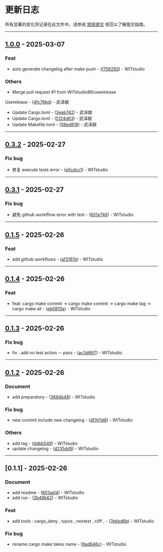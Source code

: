 # 更新日志

所有显著的变化将记录在此文件中。请参阅 [常规提交](https://www.conventionalcommits.org/) 规范以了解提交指南。

---
## [1.0.0](https://github.com/WITstudio86/rust_generate_template/compare/v0.3.2..v1.0.0) - 2025-03-07

### Feat

- auto generate changelog after make push - ([f756293](https://github.com/WITstudio86/rust_generate_template/commit/f75629361c177820eac10fa7c8606d6dfc523874)) - WITstudio

### Others

- Merge pull request #1 from WITstudio86/userelease

Userelease - ([4fc76bd](https://github.com/WITstudio86/rust_generate_template/commit/4fc76bdbfa43d729d3eb05c35f712db073feb1d9)) - 武泽献
- Update Cargo.toml - ([3eab742](https://github.com/WITstudio86/rust_generate_template/commit/3eab74210327efb25f703a4250eb8f85f30d5490)) - 武泽献
- Update Cargo.toml - ([5124d63](https://github.com/WITstudio86/rust_generate_template/commit/5124d63f4d499ba1b39e6c624283372f2d7a3aca)) - 武泽献
- Update Makefile.toml - ([59ed818](https://github.com/WITstudio86/rust_generate_template/commit/59ed818ea5b19585a5370f43d98e7e8f85175dab)) - 武泽献

---
## [0.3.2](https://github.com/WITstudio86/rust_generate_template/compare/v0.3.1..v0.3.2) - 2025-02-27

### Fix bug

- 修复 execute tests error - ([e5cdcc1](https://github.com/WITstudio86/rust_generate_template/commit/e5cdcc1f9d9e6d75a94cdcbbf1fce9aee91e7e94)) - WITstudio

---
## [0.3.1](https://github.com/WITstudio86/rust_generate_template/compare/v0.3.0..v0.3.1) - 2025-02-27

### Fix bug

- 避免 github worklflow error with test - ([601e746](https://github.com/WITstudio86/rust_generate_template/commit/601e7469942ea7f14756d8d5cf9fd32f6d91f7ff)) - WITstudio

---
## [0.1.5](https://github.com/WITstudio86/rust_generate_template/compare/v0.1.4..v0.1.5) - 2025-02-26

### Feat

- add github workflows - ([af3197e](https://github.com/WITstudio86/rust_generate_template/commit/af3197eec93f11ba0cc289e66f19d977a524a8c9)) - WITstudio

---
## [0.1.4](https://github.com/WITstudio86/rust_generate_template/compare/v0.1.3..v0.1.4) - 2025-02-26

### Feat

- feat: cargo make commit -> cargo make commit
                        -> cargo make tag
                        -> cargo make all - ([eb0810a](https://github.com/WITstudio86/rust_generate_template/commit/eb0810a92e00e1a155b557f55c6865c03e8b30eb)) - WITstudio

---
## [0.1.3](https://github.com/WITstudio86/rust_generate_template/compare/v0.1.2..v0.1.3) - 2025-02-26

### Fix bug

- fix : add no test action -- pass - ([ac3d667](https://github.com/WITstudio86/rust_generate_template/commit/ac3d667d49c27c64cc4dd74f3e49ad26390105fd)) - WITstudio

---
## [0.1.2](https://github.com/WITstudio86/rust_generate_template/compare/v0.1.1..v0.1.2) - 2025-02-26

### Document

- add preparatory - ([3684b48](https://github.com/WITstudio86/rust_generate_template/commit/3684b48afb4fb25d47e023455e7008838fda505a)) - WITstudio

### Fix bug

- new commit include new changelog - ([df301d8](https://github.com/WITstudio86/rust_generate_template/commit/df301d8753fdd346f8a0652e410f4f27c5c53f3f)) - WITstudio

### Others

- add tag - ([ddbb549](https://github.com/WITstudio86/rust_generate_template/commit/ddbb5499e76f2811cf58ea878fb9a3a90aacb811)) - WITstudio
- update changelog - ([d235dd5](https://github.com/WITstudio86/rust_generate_template/commit/d235dd5e9f22688bf7d6c210e88b9522e9d031c9)) - WITstudio

---
## [0.1.1] - 2025-02-26

### Document

- add readme - ([801aa14](https://github.com/WITstudio86/rust_generate_template/commit/801aa1412a9f5f5ddfbb6c9faa226a341d23a7f9)) - WITstudio
- add run - ([2b48b62](https://github.com/WITstudio86/rust_generate_template/commit/2b48b621f6c6e991185ca9b55330bcad59c6c97a)) - WITstudio

### Feat

- add tools : cargo_deny , typos , nextest , cliff , - ([7ebbd6b](https://github.com/WITstudio86/rust_generate_template/commit/7ebbd6bc63ca10ed270ed88067ef74bf23f6495d)) - WITstudio

### Fix bug

- rename cargo make takes name - ([9ad646c](https://github.com/WITstudio86/rust_generate_template/commit/9ad646ce23ee6c010de5e6a359f09a884a3e8cdb)) - WITstudio

<!-- 由 git-cliff 生成 -->
